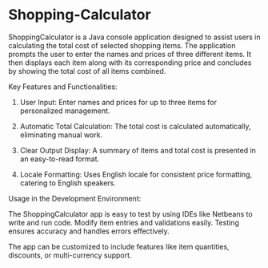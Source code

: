 # Shopping-Calculator

ShoppingCalculator is a Java console application designed to assist users in calculating the total cost of selected shopping items. The application prompts the user to enter the names and prices of three different items. It then displays each item along with its corresponding price and concludes by showing the total cost of all items combined.

Key Features and Functionalities:

1. User Input:
   Enter names and prices for up to three items for personalized management.

2. Automatic Total Calculation:
   The total cost is calculated automatically, eliminating manual work.

3. Clear Output Display:
   A summary of items and total cost is presented in an easy-to-read format.

4. Locale Formatting:
   Uses English locale for consistent price formatting, catering to English speakers.

Usage in the Development Environment:

The ShoppingCalculator app is easy to test by using IDEs like Netbeans to write and run code.
Modify item entries and validations easily. Testing ensures accuracy and handles errors effectively.

The app can be customized to include features like item quantities, discounts, or multi-currency support.
